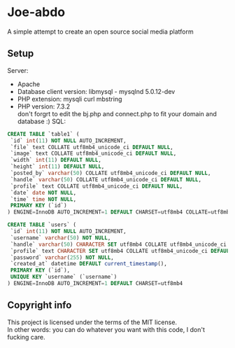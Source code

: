 # Joe-abdo
A simple attempt to create an open source social media platform 

## Setup
 Server:  
* Apache  
* Database client version: libmysql - mysqlnd 5.0.12-dev  
* PHP extension: mysqli curl mbstring  
* PHP version: 7.3.2  
don't forgrt to edit the bj.php and connect.php to fit your domain and database :)
SQL:
```SQL
CREATE TABLE `table1` (
 `id` int(11) NOT NULL AUTO_INCREMENT,
 `file` text COLLATE utf8mb4_unicode_ci DEFAULT NULL,
 `image` text COLLATE utf8mb4_unicode_ci DEFAULT NULL,
 `width` int(11) DEFAULT NULL,
 `height` int(11) DEFAULT NULL,
 `posted_by` varchar(50) COLLATE utf8mb4_unicode_ci DEFAULT NULL,
 `handle` varchar(50) COLLATE utf8mb4_unicode_ci DEFAULT NULL,
 `profile` text COLLATE utf8mb4_unicode_ci DEFAULT NULL,
 `date` date NOT NULL,
 `time` time NOT NULL,
 PRIMARY KEY (`id`)
) ENGINE=InnoDB AUTO_INCREMENT=1 DEFAULT CHARSET=utf8mb4 COLLATE=utf8mb4_unicode_ci
```

```SQL
CREATE TABLE `users` (
 `id` int(11) NOT NULL AUTO_INCREMENT,
 `username` varchar(50) NOT NULL,
 `handle` varchar(50) CHARACTER SET utf8mb4 COLLATE utf8mb4_unicode_ci DEFAULT NULL,
 `profile` text CHARACTER SET utf8mb4 COLLATE utf8mb4_unicode_ci DEFAULT NULL,
 `password` varchar(255) NOT NULL,
 `created_at` datetime DEFAULT current_timestamp(),
 PRIMARY KEY (`id`),
 UNIQUE KEY `username` (`username`)
) ENGINE=InnoDB AUTO_INCREMENT=1 DEFAULT CHARSET=utf8mb4
```
## Copyright info
This project is licensed under the terms of the MIT license.  
In other words: you can do whatever you want with this code, I don't fucking care.  
